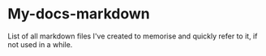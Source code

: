 # My-docs-markdown
List of all markdown files I've created to memorise and quickly refer to it, if not used in a while.
